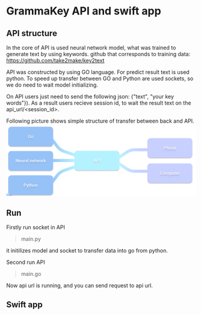# GrammaKey API and swift app

## API structure

In the core of API is used neural network model, what was trained to generate text by using keywords.
github that corresponds to training data: https://github.com/take2make/key2text

API was constructed by using GO language.
For predict result text is used python.
To speed up transfer between GO and Python are used sockets, so we do need to wait model initializing.

On API users just need to send the following json: {"text", "your key words"}). As a result users recieve session id, to wait the result text on the api_url/<session_id>. 

Following picture shows simple structure of transfer between back and API.
![alt tag](https://github.com/GermanZvezdin/Grammakey/blob/main/API/api2.png)

## Run

Firstly run socket in API

> main.py

it initilizes model and socket to transfer data into go from python.

Second run API

> main.go

Now api url is running, and you can send request to api url.

## Swift app

